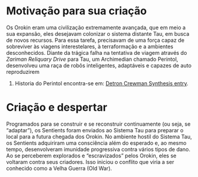 # Motivação para sua criação

Os Orokin eram uma civilização extremamente avançada, que em meio a sua expansão, eles desejavam colonizar o sistema distante Tau, em busca de novos recursos. Para essa tarefa, precisavam de uma força capaz de sobreviver às viagens interestelares, à terraformação e a ambientes desconhecidos.
Diante da trágica falha na tentativa de viagem através do *Zariman Reliquary Drive* para Tau, um Archimedian chamado Perintol, desenvolveu uma raça de robôs inteligentes, adaptáveis e capazes de auto reproduzirem

1. Historia do Perintol encontra-se em: [Detron Crewman Synthesis entry](https://www.orokinarchives.com/detron-crewman).[](https://www.orokinarchives.com/discussion-archimedians/#easy-footnote-6-4593)

# Criação e despertar

Programados para se construir e se reconstruir continuamente (ou seja, se “adaptar”), os Sentients foram enviados ao Sistema Tau para preparar o local para a futura chegada dos Orokin.
No ambiente hostil do Sistema Tau, os Sentients adquiriram uma consciência além do esperado e, ao mesmo tempo, desenvolveram imunidade progressiva contra vários tipos de dano.
Ao se perceberem explorados e “escravizados” pelos Orokin, eles se voltaram contra seus criadores. Isso iniciou o conflito que viria a ser conhecido como a Velha Guerra (Old War).